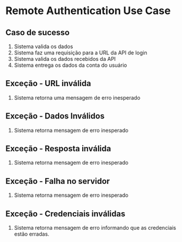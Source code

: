 # Remote Authentication Use Case

## Caso de sucesso
1. Sistema valida os dados
2. Sistema faz uma requisição para a URL da API de login
3. Sistema valida os dados recebidos da API
4. Sistema entrega os dados da conta do usuário

## Exceção - URL inválida
1. Sistema retorna uma mensagem de erro inesperado

## Exceção - Dados Inválidos
1. Sistema retorna mensagem de erro inesperado

## Exceção - Resposta inválida
1. Sistema retorna mensagem de erro inesperado

## Exceção - Falha no servidor
1. Sistema retorna mensagem de erro inesperado

## Exceção - Credenciais inválidas
1. Sistema retorna mensagem de erro informando que as credenciais estão erradas.